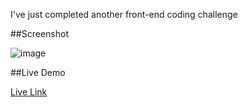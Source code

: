 I've just completed another front-end coding challenge

##Screenshot


![image](https://github.com/user-attachments/assets/b6617cc4-e220-421e-960e-38fd66692b87)

##Live Demo


[Live Link](https://roobiwebdev.github.io/Day-29-Gears-Loading-/)
